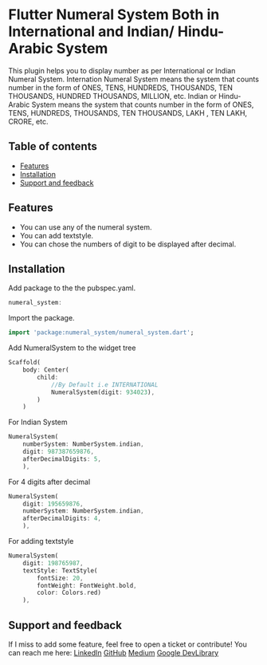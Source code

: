 # Flutter Numeral System Both in International and Indian/ Hindu-Arabic System

This plugin helps you to display number as per International or Indian Numeral System. Internation Numeral System means the system that counts number in the form of ONES, TENS, HUNDREDS, THOUSANDS, TEN THOUSANDS, HUNDRED THOUSANDS, MILLION, etc. Indian or Hindu-Arabic System means the system that counts number in the form of ONES, TENS, HUNDREDS, THOUSANDS, TEN THOUSANDS, LAKH , TEN LAKH, CRORE, etc.

## Table of contents

- [Features](#features)
- [Installation](#installation)
- [Support and feedback](#support-and-feedback)


## Features

* You can use any of the numeral system.
* You can add textstyle.
* You can chose the numbers of digit to be displayed after decimal.


## Installation

Add package to the the pubspec.yaml.

```dart
numeral_system:
```

Import the package.

```dart
import 'package:numeral_system/numeral_system.dart';
```

Add NumeralSystem to the widget tree

```dart
Scaffold(
    body: Center(
        child:
            //By Default i.e INTERNATIONAL
            NumeralSystem(digit: 934023),
        )
    )
```

For Indian System

```dart
NumeralSystem(
    numberSystem: NumberSystem.indian,
    digit: 987387659876,
    afterDecimalDigits: 5,
    ),
```

For 4 digits after decimal

```dart
NumeralSystem(
    digit: 195659876,
    numberSystem: NumberSystem.indian,
    afterDecimalDigits: 4,
    ),
```

For adding textstyle

```dart
NumeralSystem(
    digit: 198765987,
    textStyle: TextStyle(
        fontSize: 20,
        fontWeight: FontWeight.bold,
        color: Colors.red)
    ),
```


## Support and feedback

If I miss to add some feature, feel free to open a ticket or contribute!
You can reach me here:
[LinkedIn](https://www.linkedin.com/in/lakshydeep-14/)
[GitHub](https://github.com/lakshydeep-14)
[Medium](https://lakshydeep-14.medium.com/)
[Google DevLibrary](https://devlibrary.withgoogle.com/authors/lakshydeep-14)
